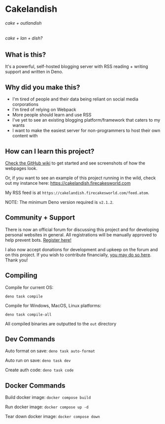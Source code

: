 # Cakelandish

###### cake + outlandish

###### cake + lan + dish?

## What is this?

It's a powerful, self-hosted blogging server with RSS reading + writing support and written in Deno.

## Why did you make this?

- I'm tired of people and their data being reliant on social media corporations
- I'm tired of relying on Webpack
- More people should learn and use RSS
- I've yet to see an existing blogging platform/framework that caters to my
  wants
- I want to make the easiest server for non-programmers to host their own
  content with

## How can I learn this project?

[Check the GitHub wiki](https://github.com/firecakes/cakelandish/wiki) to get
started and see screenshots of how the webpages look.

Or, if you want to see an example of this project running in the wild, check out
my instance here: https://cakelandish.firecakesworld.com

My RSS feed is at `https://cakelandish.firecakesworld.com/feed.atom`.

NOTE: The minimum Deno version required is `v2.1.2`.

## Community + Support

There is now an official forum for discussing this project and for developing personal websites in general. All registrations will be manually approved to help prevent bots. [Register here!](https://forums.cakelandish.com)

I also now accept donations for development and upkeep on the forum and on this project. If you wish to contribute financially, [you may do so here](https://ko-fi.com/firecakes). Thank you!

## Compiling

Compile for current OS:

`deno task compile`

Compile for Windows, MacOS, Linux platforms:

`deno task compile-all`

All compiled binaries are outputted to the `out` directory

## Dev Commands

Auto format on save: `deno task auto-format`

Auto run on save: `deno task dev`

Create auth code: `deno task code`

## Docker Commands

Build docker image: `docker compose build`

Run docker image: `docker compose up -d`

Tear down docker image: `docker compose down`
